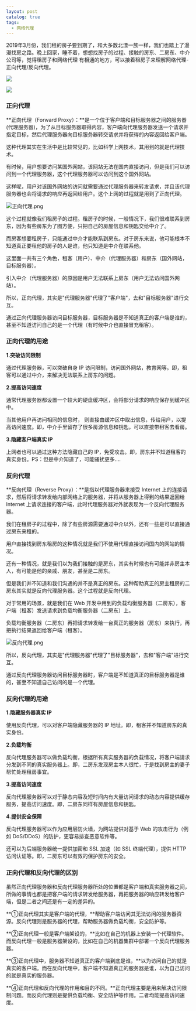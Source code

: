 ```yaml
---
layout: post
catalog: true
tags:
  - 网络代理
---
```


2019年3月份，我们租的房子要到期了，和大多数北漂一族一样，我们也踏上了漫漫找房之路。晚上回家，睡不着，想想找房子的过程、接触的房东、二房东、中介公司等，觉得租房子和网络代理 有相通的地方，可以接着租房子来理解网络代理-正向代理/反向代理。

![](https://upload-images.jianshu.io/upload_images/6943526-8e6426a486b971c1.jpg?imageMogr2/auto-orient/strip%7CimageView2/2/w/1240)

![](https://upload-images.jianshu.io/upload_images/6943526-5ae2e34b7a444321.jpg?imageMogr2/auto-orient/strip%7CimageView2/2/w/1240)


### 正向代理

**正向代理（Forward Proxy）：**是一个位于客户端和目标服务器之间的服务器(代理服务器)，为了从目标服务器取得内容，客户端向代理服务器发送一个请求并指定目标，然后代理服务器向目标服务器转交请求并将获得的内容返回给客户端。

这种代理其实在生活中是比较常见的，比如科学上网技术，其用到的就是代理技术。

有时候，用户想要访问某国外网站，该网站无法在国内直接访问，但是我们可以访问到一个代理服务器，这个代理服务器可以访问到这个国外网站。

这样呢，用户对该国外网站的访问就需要通过代理服务器来转发请求，并且该代理服务器也会将请求的响应再返回给用户。这个上网的过程就是用到了正向代理。

![正向代理.png](https://upload-images.jianshu.io/upload_images/6943526-4763b16bcdc9a657.png?imageMogr2/auto-orient/strip%7CimageView2/2/w/1240)


这个过程就像我们租房子的过程。租房子的时候，一般情况下，我们很难联系到房东，因为有些房东为了图方便，只把自己的房屋信息和钥匙交给中介了。

而房客想要租房子，只能通过中介才能联系到房东。对于房东来说，他可能根本不知道真正要租他的房子的人是谁，他只知道是中介在联系他。

这里面一共有三个角色，租客（用户）、中介（代理服务器）和房东（国外网站，目标服务器）。

引入中介（代理服务器）的原因是用户无法联系上房东（用户无法访问国外网站）。

所以，正向代理，其实是"代理服务器"代理了"客户端"，去和"目标服务器"进行交互。

通过正向代理服务器访问目标服务器，目标服务器是不知道真正的客户端是谁的，甚至不知道访问自己的是一个代理（有时候中介也直接冒充租客）。



### 正向代理的用途

**1.突破访问限制**

通过代理服务器，可以突破自身 IP 访问限制，访问国外网站，教育网等。即，租客可以通过中介，来解决无法联系上房东的问题。

**2.提高访问速度**

通常代理服务器都设置一个较大的硬盘缓冲区，会将部分请求的响应保存到缓冲区中。

当其他用户再访问相同的信息时， 则直接由缓冲区中取出信息，传给用户，以提高访问速度。即，中介手里留存了很多房源信息和钥匙，可以直接带租客去看房。

**3.隐藏客户端真实 IP**

上网者也可以通过这种方法隐藏自己的 IP，免受攻击。即，房东并不知道租客的真实身份。PS：但是中介知道了，可能骚扰更多….



### 反向代理

**反向代理（Reverse Proxy）：**是指以代理服务器来接受 Internet 上的连接请求，然后将请求转发给内部网络上的服务器，并将从服务器上得到的结果返回给 Internet 上请求连接的客户端，此时代理服务器对外就表现为一个反向代理服务器。

我们在租房子的过程中，除了有些房源需要通过中介以外，还有一些是可以直接通过房东来租的。

用户直接找到房东租房的这种情况就是我们不使用代理直接访问国内的网站的情况。

还有一种情况，就是我们以为我们接触的是房东，其实有时候也有可能并非房主本人，有可能是他的亲戚、朋友，甚至是二房东。

但是我们并不知道和我们沟通的并不是真正的房东。这种帮助真正的房主租房的二房东其实就是反向代理服务器。这个过程就是反向代理。

对于常用的场景，就是我们在 Web 开发中用到的负载均衡服务器（二房东），客户端（租客）发送请求到负载均衡服务器（二房东）上。

负载均衡服务器（二房东）再把请求转发给一台真正的服务器（房东）来执行，再把执行结果返回给客户端（租客）。

![反向代理.png](https://upload-images.jianshu.io/upload_images/6943526-e60028b2b3cbef5f.png?imageMogr2/auto-orient/strip%7CimageView2/2/w/1240)


所以，反向代理，其实是"代理服务器"代理了"目标服务器"，去和"客户端"进行交互。

通过反向代理服务器访问目标服务器时，客户端是不知道真正的目标服务器是谁的，甚至不知道自己访问的是一个代理。



### 反向代理的用途

**1.隐藏服务器真实 IP**

使用反向代理，可以对客户端隐藏服务器的 IP 地址。即，租客并不知道房东的真实身份。

**2.负载均衡**

反向代理服务器可以做负载均衡，根据所有真实服务器的负载情况，将客户端请求分发到不同的真实服务器上。即，二房东发现房主本人很忙，于是找到房主的妻子帮忙处理租房事宜。

**3.提高访问速度**

反向代理服务器可以对于静态内容及短时间内有大量访问请求的动态内容提供缓存服务，提高访问速度。即，二房东同样有房屋信息和钥匙。

**4.提供安全保障**

反向代理服务器可以作为应用层防火墙，为网站提供对基于 Web 的攻击行为（例如 DoS/DDoS）的防护，更容易排查恶意软件等。

还可以为后端服务器统一提供加密和 SSL 加速（如 SSL 终端代理），提供 HTTP 访问认证等。即，二房东可以有效的保护房东的安全。



### 正向代理和反向代理的区别

虽然正向代理服务器和反向代理服务器所处的位置都是客户端和真实服务器之间，所做的事情也都是把客户端的请求转发给服务器，再把服务器的响应转发给客户端，但是二者之间还是有一定的差异的。

**①正向代理其实是客户端的代理，**帮助客户端访问其无法访问的服务器资源。反向代理则是服务器的代理，帮助服务器做负载均衡，安全防护等。

**②正向代理一般是客户端架设的，**比如在自己的机器上安装一个代理软件。而反向代理一般是服务器架设的，比如在自己的机器集群中部署一个反向代理服务器。

**③正向代理中，服务器不知道真正的客户端到底是谁，**以为访问自己的就是真实的客户端。而在反向代理中，客户端不知道真正的服务器是谁，以为自己访问的就是真实的服务器。

**④正向代理和反向代理的作用和目的不同。**正向代理主要是用来解决访问限制问题。而反向代理则是提供负载均衡、安全防护等作用。二者均能提高访问速度。
